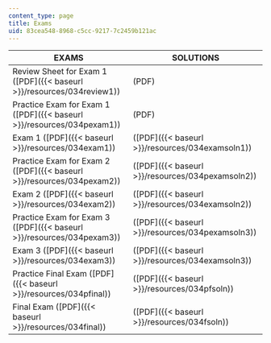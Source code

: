 ```yaml
---
content_type: page
title: Exams
uid: 83cea548-8968-c5cc-9217-7c2459b121ac
---
```


| EXAMS | SOLUTIONS |
| --- | --- |
| Review Sheet for Exam 1 ([PDF]({{< baseurl >}}/resources/034review1)) | (PDF) |
| Practice Exam for Exam 1 ([PDF]({{< baseurl >}}/resources/034pexam1)) | (PDF) |
| Exam 1 ([PDF]({{< baseurl >}}/resources/034exam1)) | ([PDF]({{< baseurl >}}/resources/034examsoln1)) |
| Practice Exam for Exam 2 ([PDF]({{< baseurl >}}/resources/034pexam2)) | ([PDF]({{< baseurl >}}/resources/034pexamsoln2)) |
| Exam 2 ([PDF]({{< baseurl >}}/resources/034exam2)) | ([PDF]({{< baseurl >}}/resources/034examsoln2)) |
| Practice Exam for Exam 3 ([PDF]({{< baseurl >}}/resources/034pexam3)) | ([PDF]({{< baseurl >}}/resources/034pexamsoln3)) |
| Exam 3 ([PDF]({{< baseurl >}}/resources/034exam3)) | ([PDF]({{< baseurl >}}/resources/034examsoln3)) |
| Practice Final Exam ([PDF]({{< baseurl >}}/resources/034pfinal)) | ([PDF]({{< baseurl >}}/resources/034pfsoln)) |
| Final Exam ([PDF]({{< baseurl >}}/resources/034final)) | ([PDF]({{< baseurl >}}/resources/034fsoln))